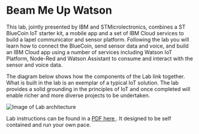 # Beam Me Up Watson
This lab, jointly presented by IBM and STMicrolectronics, combines a ST BlueCoin IoT starter kit, a mobile app and a set of IBM Cloud services to build a lapel communicator and sensor platform. Following the lab you will learn how to connect the BlueCoin, send sensor data and voice, and build an IBM Cloud app using a number of services including Watson IoT Platform, Node-Red and Watson Assistant to consume and interact with the sensor and voice data.

The diagram below shows how the components of the Lab link together.  What is built in the lab is an exemplar of a typical IoT solution. The lab provides a solid grounding in the principles of IoT and once completed will enable richer and more diverse projects to be undertaken. 

![Image of Lab architecture](https://github.com/lockedj/BeamMeUpWatson/blob/master/beammeupwatson.png)

Lab instructions can be found in a [PDF here ](https://github.com/lockedj/BeamMeUpWatson/blob/master/4104_BeamMeUpWatson_Lab.pdf). It designed to be self contained and run  your own pace.
